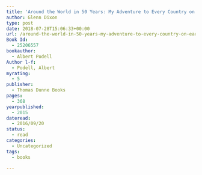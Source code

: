 ```yaml
---
title: 'Around the World in 50 Years: My Adventure to Every Country on Earth'
author: Glenn Dixon
type: post
date: 2018-07-28T15:06:33+00:00
url: /around-the-world-in-50-years-my-adventure-to-every-country-on-earth/
Book Id:
  - 25206557
bookauthor:
  - Albert Podell
Author l-f:
  - Podell, Albert
myrating:
  - 5
publisher:
  - Thomas Dunne Books
pages:
  - 368
yearpublished:
  - 2015
dateread:
  - 2016/09/20
status:
  - read
categories:
  - Uncategorized
tags:
  - books

---
```


